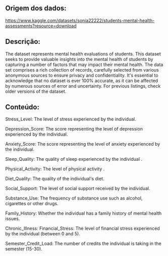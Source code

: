 ## Origem dos dados: 
https://www.kaggle.com/datasets/sonia22222/students-mental-health-assessments?resource=download

## Descrição:

The dataset represents mental health evaluations of students. This dataset seeks to provide valuable insights into the mental health of students by capturing a number of factors that may impact their mental health.
The data set comprises a rich collection of records, carefully selected from various anonymous sources to ensure privacy and confidentiality. It's essential to acknowledge that no dataset is ever 100% accurate, as it can be affected by numerous sources of error and uncertainty. For previous listings, check older versions of the dataset.

## Conteúdo:

Stress_Level: The level of stress experienced by the individual.

Depression_Score: The score representing the level of depression experienced by the individual.

Anxiety_Score: The score representing the level of anxiety experienced by the individual.

Sleep_Quality: The quality of sleep experienced by the individual .

Physical_Activity: The level of physical activity .

Diet_Quality: The quality of the individual's diet.

Social_Support: The level of social support received by the individual.

Substance_Use: The frequency of substance use such as alcohol, cigarettes or other drugs.

Family_History: Whether the individual has a family history of mental health issues.

Chronic_Illness: Financial_Stress: The level of financial stress experienced by the individual (between 0 and 5).

Semester_Credit_Load: The number of credits the individual is taking in the semester (15-30).
